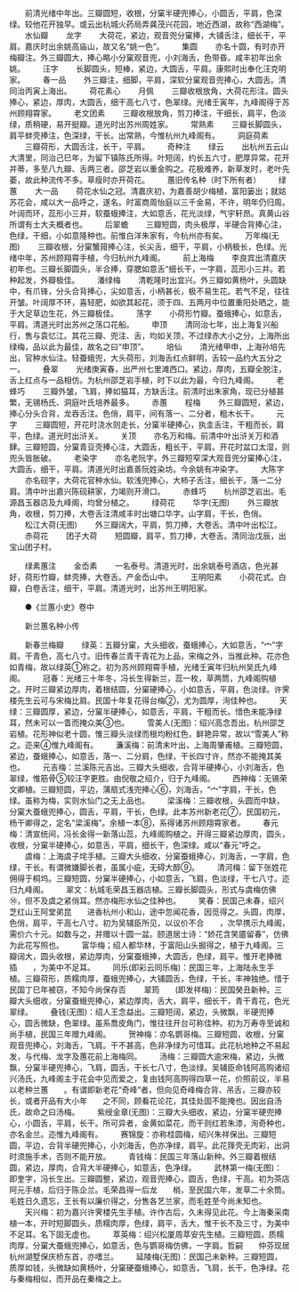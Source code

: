 <!-- { "loadSidebar": true } -->
　　前清光绪中年出。三瓣圆短，收根，分窠半硬兜捧心，小圆舌，平肩，色深绿。较他花开独早。或云出杭城火药局弄龚茂兴花园，地近西湖，故称“西湖梅”。
　　水仙瓣
　　龙字
　　大荷花，紧边，观音兜分窠捧，大铺舌注，细长干，平肩。嘉庆时出余姚高庙山，故又名“姚一色”。
　　集圆
　　亦名十圆，有时亦开梅瓣注。外三瓣圆大，捧心略小分窠观音兜，小刘海舌，色带昏。咸丰初年出余姚。
　　汪字
　　长脚圆头，短棒，紧边，大圆舌，平肩。康熙时出奉化汪克明家。
　　春一品
　　外三瓣注，细脚，平肩，深软分窠观音兜捧心，大圆舌。清同治丙寅上海出。
　　荷花素心
　　月佩
　　三瓣收根放角，大荷花形注。圆头捧心，紧边，厚肉，大圆舌，细干高七八寸，色翠绿。光绪壬寅年，九峰阁得于苏州顾翔霄家。
　　老文团素
　　三瓣收根放角，剪刀捧注，干细长，肩平，色淡绿，质稍硬，易开挺瓣。道光时出苏州周姓家。
　　常熟素
　　三瓣长脚圆头，肩平蚌壳捧注，色深绿，干长。出常熟，今惟杭州九峰阁有。
　　洞庭荷素
　　三瓣荷形，大圆舌注，长干，平肩。
　　奇种注
　　绿云
　　出杭州五云山大清里，同治己巳年，为留下镇陈氏所得。叶短阔，约长五六寸，肥厚异常。花开并蒂，多至八九瓣、舌两三者。邵芝岩以重金购之。花极难养，新草发时，老叶先萎，故此种流传不多。草瘦时亦开荷花。
　　蕙旧传名种（时下所有者）
　　绿　　蕙
　　大一品
　　荷花水仙之冠。清嘉庆初，为嘉善胡少梅植，富阳篓出；就姑苏花会，咸以大一品呼之，遂名。时富商周怡庭以三千金易，不许，明年仍归周。叶阔而环，蕊形小三并，软蚕蛾捧注，大如意舌，花光淡绿，气宇轩昂。真黄山谷所谓有士大夫概者也。
　　后翠蟾
　　三瓣短圆，肉头极厚，半硬合背捧心注，色绿，干细，小如意隆种也。前惟白洋朱家有，今杭州亦有矣。
　　万年梅(无图)
　　三瓣收根，分窠蟹箝捧心注，长尖舌，细干，平肩，小柄极长，色绿。光绪中年，苏州顾翔霄手植，今归杭州九峰阁。
　　前上海梅
　　李良宾出清嘉庆初年也。三瓣长脚圆头，半合捧，穿腮如意舌“细长干，一字肩，蕊形小三并。若种起发，外瓣极佳。
　　潘绿梅
　　清乾隆时出宜兴。外三瓣如黄杨叶，头圆缺中，有爪锋，分头合背捧心，尖如意舌，小柄甚长，极不易生花。若气不足，往往开皱。叶阔厚不环，喜轻肥，如欲其起花，须于四、五两月中位置重阳处晒之，能于大足草边生花，外三瓣极佳。
　　荡字
　　小荷形竹瓣。蚕蛾捧心，如意舌，平肩。清道光时出苏州之荡口花船。
　　申顶
　　清同治七年，出上海复兴船行，售与袁忆江。其花三瓣、兜注、舌，均如关顶，不过绿赤大小之分。上海所出绿梅，品以此为最佳，故名之曰“申顶”。
　　培仙
　　清光绪甲申，上海孙培先出，官种水仙注。轻蚕蛾兜，大头荷形，刘海舌红点鲜明，舌较一品约大五分之一。
　　叠翠
　　光绪庚寅春，出严州七里滩西口。紧边，厚肉，五瓣全脱注，舌上红点与一品相仿。为杭州邵芝岩手植，时下以此为最，今归九峰阁。
　　老蜂巧
　　三瓣外皱，飞肩，捧如猫耳，方缺舌注。前清时出朱家角，现已分植甚繁，无锡杨氏、洞庭叶氏培养最多。
　　赤蕙
　　程梅
　　外三瓣圆短，紧边，捧心分头合背，龙吞舌注。色俏，肩平，间有落一、二分者，粗木长干。
　　元字
　　三瓣圆短，开花时浇水则走长，分窠半硬捧心，执圭舌注，干粗而长，肩平，色绿。道光时出浒关。
　　关顶
　　亦名万和梅。前清中叶出浒关万和酒肆。三瓣短圆，分窠青豆壳捧心注，大圆舌，粗长干，平肩。开花时盆口太湿，则兜头皆胀破。
　　老染字
　　亦名老阮字。外三瓣短窄深大观音兜分窠捧心注，大圆舌，细干，平肩。清道光时出嘉善阮姓染坊。今余姚有冲染字。
　　大陈字
　　亦名砚字，大荷花官种水仙。软浅兜捧心，大柿子舌注，细长干，落一二分肩。清中叶出嘉兴陈砚耕家，力竭则开滑口。
　　赤蜂巧
　　杭州邵芝岩出。毛源昌玉器店及九峰阁，均曾分植之。
　　绿荷花
　　华字(无图)
　　外三瓣放角，收根，剪刀捧，大卷舌注清咸丰时出塘口华字。山字肩，干长，色俏。
　　松江大荷(无图)
　　外三瓣阔大，平肩，剪刀捧，大卷舌。清中叶出松江。
　　赤荷花
　　团子大荷
　　短圆瓣，肩平，剪刀捧，大卷舌。清同治戊辰，出宝山团子村。

　　绿素蕙注
　　金岙素
　　一名泰号。清道光时，出余姚泰号酒店，色光甚好，荷形竹瓣，蚌壳捧，大卷舌。产金岙山中。
　　王明阳素
　　小荷花式。白瓣，白卷舌注，细干，平肩。清道光时，出苏州王明阳家。


　　●《兰蕙小史》卷中

　　新兰蕙名种小传

　　新春兰梅瓣
　　绿英：五瓣分窠，大头细收，蚕蛾捧心，大如意舌，“宀”字肩。干青色，高七八寸。旧传春兰青干青花为上品，宋梅之外，当推此种。花亦色如青梅，故以绿英①称之。初为苏州顾翔霄手植，光绪壬寅年归杭州吴氏九峰阁。
　　冠春：光绪三十年冬，冯长生得新兰，蕊一枚，草两筒，九峰阁购植之。开时三瓣紧边厚肉，着根结圆，分窠硬捧心，小如意舌，平肩，色淡绿。许霁楼先生云可与宋梅比肩。民国十年复花得台梅②，尤为圆厚，洵佳种也。
　　天绿：三瓣圆厚，紧边，分窠半硬捧心，如意舌，平肩，干粗而长。惜色未能净绿耳，然未可以一眚而掩众美③也。
　　雪美人(无图)：绍兴高念吾出，杭州邵芝岩植。花形神似老十圆，惟三瓣头淡绿而根均粉红色，鲜艳异常，故以“雪美人”称之。迩来④惟九峰阁有。
　　濂溪梅：前清末叶出，上海周肇甫植。三瓣短圆，紧边，蚕蛾捧心，如意舌，落一、二分肩，色绿，干长四寸许，然亦不能掩其美也。
　　元吉梅：兰溪陈元吉出。三瓣大头细收，合背半硬捧心，小刘海舌，色翠绿，惟筋骨⑤较汪字更胜。由倪敬之绍介，归于九峰阁。
　　西神梅：无锡荣文卿植。三瓣短圆，平边，蒲扇式浅兜捧心⑥，刘海舌，“宀”字肩，干长，色绿。虽称为梅，实则水仙门之无上品也。
　　梁溪梅：三瓣收根，头圆而中缺，分窠大蚕蛾兜捧心，圆舌，平肩，干长，色绿。此本苏州新老花⑦，民国初元，杨干卿得之，定名“梁溪梅”。余植一本⑧，系得诸苏州顾翔霄家者。
　　春元梅：清宣统间，冯长金得一新落山蕊，九峰阁购植之。开得三瓣紧边厚肉，圆头，收根，分窠半硬捧心，如意舌，平肩，细长干，色深绿。咸以“春元”呼之。
　　虞梅：上海虞子垞手植。三瓣大头细收，分窠蚕蛾捧心，刘海舌，一字肩，色绿，干长。有谓微嫌脚长者，虽属小疵，无碍大醇⑨。
　　清河梅：留下张姓花佣得于桐坞。三瓣短圆，分窠半硬捧心，小如意舌，飞肩，色淡绿，干七八寸。迩归九峰阁。
　　翠文：杭城毛荣昌玉器店植。三瓣长脚圆头，形式与虞梅仿佛⑩，但不及虞之紧俏耳。然亦梅形水仙之佳种也。
　　笑春：民国己未春，绍兴芝红山王阿堂弟昆　　进香杭州小和山，途中忽闻花香，因觅得之。头圆，肉厚，色俏，肩平，干高七八寸。初为吴辅臣所见，以议价不合　　，次早携示九峰阁，需价六十元。如数与之，并赠以十圆一盆。颐道居士诗：“娇花含笑靥留春”，仿佛为此花写照也。
　　富华梅；绍人都华林，于富阳山头掘得之，植于九峰阁。三瓣阔大，圆头收根，紧边厚肉，分窠蚕蛾捧，大圆舌，色绿，肩平。惟开老捧微插　　，为美中不足耳。
　　同乐(即彩云同乐梅)：民国三年，上海陆永生手植。三瓣荷形，质糯肉厚，蚕蛾兜捧心，大铺圆舌，色绿，干长，丰神独绝。惜于民国丁巳年被窃，不知今尚保存否
　　翠筠　　(即发祥梅)：民国癸丑新种。三瓣大头细收，分窠蚕蛾兜捧心，紧边厚肉，舌大，肩平，细长干，青干青花，色光翠绿。
　　叠钱(无图)：绍人王念益出。三瓣短阔，紧边，头微飘，半硬兜捧心，圆舌微缺，色翠绿。虽系喬皮角门，惟往往开台可称佳种。初为万寿寺至诚和尚手植，民国三年赠九峰阁。
　　贺神梅：亦名鹦哥梅。三瓣短圆，收根，分窠观音兜捧心，刘海舌，飞肩。干不甚高，色非净绿为可惜耳。此花杭地种之不易起发，与代梅、龙字及蕙花前上海梅同。
　　汤梅：三瓣圆大逾宋梅，紧边，头微飘，分窠半硬兜捧心，飞肩，圆舌，干长七八寸，色淡绿。吴辅臣命钱阿高购诸绍兴汤氏，九峰阁主于花会中见而爱之，复由钱阿高购得四草一花，价照前议，半易以老种兰蕙　　。有谓即新老花“奇峰”者，但向见奇峰梅合背、吊舌，三瓣亦较长，或者开品有大小年　　之不同，顾看花论花，其佳处固不能掩也。因出自汤氏，故命之曰汤梅。
　　紫绶金章(无图)：三瓣大头细收，紧边，分窠半硬兜捧心，小圆舌，平肩，长干。所可异者，金黄如菜花，而干则红若朱漆，洵奇种也，亦名金兰。迩惟九峰阁有。
　　赛锦旋：亦称桂圆梅，绍兴朱祥保出。三瓣短圆，平边，合背半硬兜捧心，小刘海舌，色亦净绿，肩平。此花箨壳无肉彩，出洞　　时须施手术，否则不能开放。
　　青钱梅：民国三年落山新种。外三瓣着根结圆，紧边，厚肉，合背大半硬捧心，如意舌，色净绿。
　　武林第一梅(无图)：即奎字，冯长生出。三瓣圆整，紧边，观音兜捧心，圆舌，色绿，干高。初为茶店阿元手植，后归于陈企兰。毛荣昌得一后龙　　梢，至民国六年，发草二十余筒。毛姓日久遗忘，王长有以廉价得之，分售各艺兰家，而毛姓至今尚未知也。
　　天兴梅：初为嘉兴许霁楼先生手植。许作古后，久未得见此花。今上海秦采南植一本，开时短脚圆头，质糯肉厚，色绿，肩平，舌大，惟干长不及三寸，为美中不足耳。名下固无虚也。
　　萃英梅：绍兴松厦周萃安先生植。三瓣短圆，质糯肉厚，分窠大蚕蛾兜捧心，如意舌，色与鹦哥梅仿佛，一字肩。哲嗣　　仲芬现居杭州湖墅保庆桥东首，亦嗜兰。
　　延陵梅(无图)：民国己未新种。三瓣短圆，质厚如钱，头微缺如黄杨叶，分窠硬蚕蛾捧心，如意舌，飞肩，长干，色净绿。花与秦梅相似，而开品在秦梅之上。
